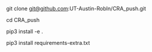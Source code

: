 git clone git@github.com:UT-Austin-RobIn/CRA_push.git


cd CRA_push


pip3 install -e .


pip3 install requirements-extra.txt

